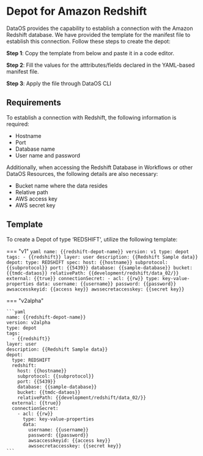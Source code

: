 # Depot for Amazon Redshift

DataOS provides the capability to establish a connection with the Amazon Redshift database. We have provided the template for the manifest file to establish this connection. Follow these steps to create the depot:

**Step 1**: Copy the template from below and paste it in a code editor.

**Step 2**: Fill the values for the atttributes/fields declared in the YAML-based manifest file.

**Step 3**: Apply the file through DataOS CLI

## Requirements

To establish a connection with Redshift, the following information is required:

- Hostname
- Port
- Database name
- User name and password

Additionally, when accessing the Redshift Database in Workflows or other DataOS Resources, the following details are also necessary:

- Bucket name where the data resides
- Relative path
- AWS access key
- AWS secret key

## Template

To create a Depot of type ‘REDSHIFT‘, utilize the following template:

=== "v1"
    ```yaml
    name: {{redshift-depot-name}}
    version: v1
    type: depot
    tags:
      - {{redshift}}
    layer: user
    description: {{Redshift Sample data}}
    depot:
      type: REDSHIFT
      spec:
        host: {{hostname}}
        subprotocol: {{subprotocol}}
        port: {{5439}}
        database: {{sample-database}}
        bucket: {{tmdc-dataos}}
        relativePath: {{development/redshift/data_02/}}
      external: {{true}}
      connectionSecret:
        - acl: {{rw}}
          type: key-value-properties
          data:
            username: {{username}}
            password: {{password}}
            awsaccesskeyid: {{access key}}
            awssecretaccesskey: {{secret key}}
    ```

=== "v2alpha"
      
    ```yaml
    name: {{redshift-depot-name}}
    version: v2alpha
    type: depot
    tags:
      - {{redshift}}
    layer: user
    description: {{Redshift Sample data}}
    depot:
      type: REDSHIFT
      redshift:
        host: {{hostname}}
        subprotocol: {{subprotocol}}
        port: {{5439}}
        database: {{sample-database}}
        bucket: {{tmdc-dataos}}
        relativePath: {{development/redshift/data_02/}}
      external: {{true}}
      connectionSecret:
        - acl: {{rw}}
          type: key-value-properties
          data:
            username: {{username}}
            password: {{password}}
            awsaccesskeyid: {{access key}}
            awssecretaccesskey: {{secret key}}
    ```  